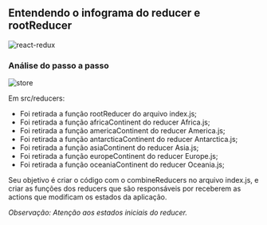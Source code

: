 ## Entendendo o infograma do reducer e rootReducer

![react-redux](https://i.postimg.cc/zXyFjZwS/reducer-info.png)

### Análise do passo a passo
![store](https://i.postimg.cc/T1wqFBzx/reducer.png)

Em src/reducers:
- Foi retirada a função rootReducer do arquivo index.js;
- Foi retirada a função africaContinent do reducer Africa.js;
- Foi retirada a função americaContinent do reducer America.js;
- Foi retirada a função antarcticaContinent do reducer Antarctica.js;
- Foi retirada a função asiaContinent do reducer Asia.js;
- Foi retirada a função europeContinent do reducer Europe.js;
- Foi retirada a função oceaniaContinent do reducer Oceania.js;

Seu objetivo é criar o código com o combineReducers no arquivo index.js, e criar as funções dos reducers que são responsáveis por receberem as actions que modificam os estados da aplicação.

*Observação: Atenção aos estados iniciais do reducer.*
